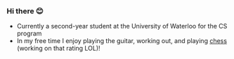### Hi there 😊

<!--
**SmilestheSad/SmilestheSad** is a ✨ _special_ ✨ repository because its `README.md` (this file) appears on your GitHub profile. -->

* Currently a second-year student at the University of Waterloo for the CS program 
* In my free time I enjoy playing the guitar, working out, and playing [chess](https://www.chess.com/member/vzheng) (working on that rating LOL)!

